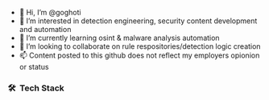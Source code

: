 - 👋 Hi, I’m @goghoti
- 👀 I’m interested in detection engineering, security content development and automation
- 🌱 I’m currently learning osint & malware analysis automation 
- 💞️ I’m looking to collaborate on rule respositories/detection logic creation 
- 📫 Content posted to this github does not reflect my employers opionion or status 


### 🛠 &nbsp;Tech Stack

<!---
goghoti/goghoti is a ✨ special ✨ repository because its `README.md` (this file) appears on your GitHub profile.
You can click the Preview link to take a look at your changes.
--->
